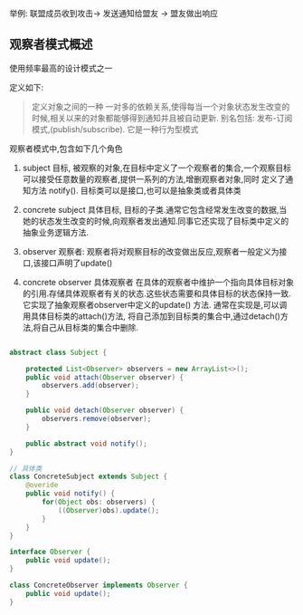 

举例: 
联盟成员收到攻击-> 发送通知给盟友 -> 盟友做出响应

## 观察者模式概述

使用频率最高的设计模式之一

定义如下:

> 定义对象之间的一种 一对多的依赖关系,使得每当一个对象状态发生改变的时候,相关以来的对象都能够得到通知并且被自动更新. 别名包括: 发布-订阅模式,(publish/subscribe). 它是一种行为型模式

观察者模式中,包含如下几个角色
1. subject 目标, 被观察的对象,在目标中定义了一个观察者的集合,一个观察目标可以接受任意数量的观察者,提供一系列的方法,增删观察者对象,同时 定义了通知方法 notify(). 目标类可以是接口,也可以是抽象类或者具体类

2. concrete subject 具体目标, 目标的子类.通常它包含经常发生改变的数据,当她的状态发生改变的时候,向观察者发出通知.同事它还实现了目标类中定义的抽象业务逻辑方法.

3. observer 观察者: 观察者将对观察目标的改变做出反应,观察者一般定义为接口,该接口声明了update()

4. concrete observer 具体观察者 在具体的观察者中维护一个指向具体目标对象的引用.存储具体观察者有关的状态.这些状态需要和具体目标的状态保持一致. 它实现了抽象观察者observer中定义的update() 方法. 通常在实现是,可以调用具体目标类的attach()方法, 将自己添加到目标类的集合中,通过detach()方法,将自己从目标类的集合中删除.

```java

abstract class Subject {

    protected List<Observer> observers = new ArrayList<>();
    public void attach(Observer observer) {
        observers.add(observer);
    }

    public void detach(Observer observer) {
        observers.remove(observer);
    }

    public abstract void notify();
}

// 具体类
class ConcreteSubject extends Subject {
    @overide
    public void notify() {
        for(Object obs: observers) {
            ((Observer)obs).update();
        }
    }
}

interface Observer {
    public void update();
}

class ConcreteObserver implements Observer {
    public void update();
}

```

